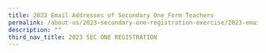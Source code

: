 ```yaml
---
title: 2023 Email Addresses of Secondary One Form Teachers
permalink: /about-us/2023-secondary-one-registration-exercise/2023-email-addresses-of-sec-one-form-teachers/
description: ""
third_nav_title: 2023 SEC ONE REGISTRATION
---
```

